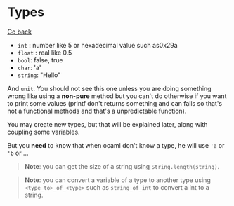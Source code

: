 # Types

[Go back](..)

* ``int`` : number like 5 or hexadecimal value such as0x29a
* ``float`` : real like 0.5
* ``bool``: false, true
* ``char``: 'a'
* ``string``: "Hello"

And ``unit``. You should not see this one unless you are
doing something wrong like using a **non-pure** method
but you can't do otherwise if you want to print some values
(printf don't returns something and can fails so that's
not a functional methods and that's a unpredictable function).

You may create new types, but that will be explained later,
along with coupling some variables.

But you **need** to know that when ocaml don't know a type,
he will use ``'a`` or `'b` or ...

> **Note**: you can get the size of a string using ``String.length(string)``.

> **Note**: you can convert a variable of a type to another
> type using ``<type_to>_of_<type>`` such as
> ``string_of_int`` to convert a int to a string.